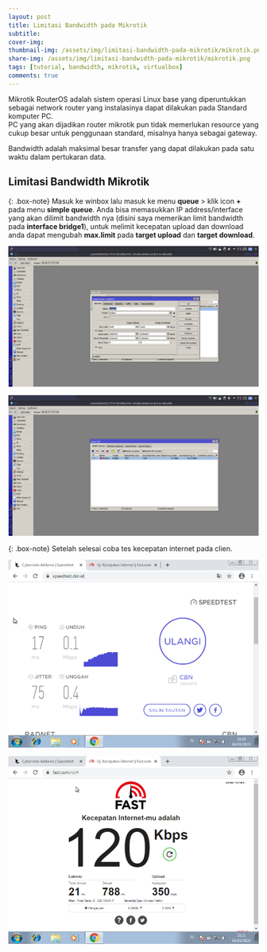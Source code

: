 ```yaml
---
layout: post
title: Limitasi Bandwidth pada Mikrotik
subtitle: 
cover-img: 
thumbnail-img: /assets/img/limitasi-bandwidth-pada-mikrotik/mikrotik.png
share-img: /assets/img/limitasi-bandwidth-pada-mikrotik/mikrotik.png
tags: [tutorial, bandwidth, mikrotik, virtualbox]
comments: true
---
```


Mikrotik RouterOS adalah sistem operasi Linux base yang diperuntukkan sebagai network router yang instalasinya dapat dilakukan pada Standard komputer PC.  
PC yang akan dijadikan router mikrotik pun tidak memerlukan resource yang cukup besar untuk penggunaan standard, misalnya hanya sebagai gateway.  
  
Bandwidth adalah maksimal besar transfer yang dapat dilakukan pada satu waktu dalam pertukaran data.  

##   Limitasi Bandwidth Mikrotik

{: .box-note}
Masuk ke winbox lalu masuk ke menu **queue** > klik icon **+** pada menu **simple queue**. Anda bisa memasukkan IP address/interface yang akan dilimit bandwidth nya (disini saya memerikan limit bandwidth pada **interface bridge1**), untuk melimit kecepatan upload dan download anda dapat mengubah **max.limit** pada **target upload** dan **target download**.

![bandwidth-mikrotik-1](/assets/img/limitasi-bandwidth-pada-mikrotik/bandwidth-mikrotik-1.png)

![bandwidth-mikrotik-1](/assets/img/limitasi-bandwidth-pada-mikrotik/bandwidth-mikrotik-2.png)

{: .box-note}
Setelah selesai coba tes kecepatan internet pada clien.

![bandwidth-mikrotik-1](/assets/img/limitasi-bandwidth-pada-mikrotik/bandwidth-mikrotik-3.png)

![bandwidth-mikrotik-4](/assets/img/limitasi-bandwidth-pada-mikrotik/bandwidth-mikrotik-4.png)
